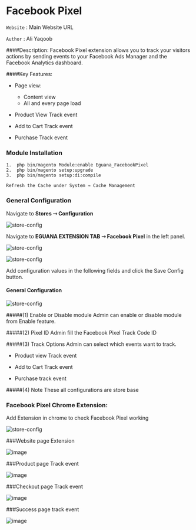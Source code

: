 # Facebook Pixel 

`Website` : Main Website URL

`Author` : Ali Yaqoob  

####Description:
Facebook Pixel extension allows you to track your visitors actions by sending events to your Facebook Ads Manager and the Facebook Analytics dashboard.

####Key Features:
- Page view:
    - Content view
    - All and every page load 
    

- Product View Track event


- Add to Cart Track event
    

- Purchase Track event
    
    
### Module Installation

```
1.  php bin/magento Module:enable Eguana_FacebookPixel  
2.  php bin/magento setup:upgrade  
3.  php bin/magento setup:di:compile

Refresh the Cache under System ⇾ Cache Management
```

### General Configuration

Navigate to **Stores ⇾ Configuration**
   
![store-config](https://nimbus-screenshots.s3.amazonaws.com/s/b7d0f7098eb8912cea0507737a970139.png)

Navigate to **EGUANA EXTENSION TAB ⇾ Facebook Pixel** in the left panel.

![store-config](https://nimbus-screenshots.s3.amazonaws.com/s/90a0e6ebe5951d89e0e9699fe73de5c1.png)

![store-config](https://nimbus-screenshots.s3.amazonaws.com/s/4f9ed7122c65dfa34e167b8e2f2562e9.png)

Add configuration values in the following fields and click the Save Config button.
#### General Configuration
![store-config](https://nimbus-screenshots.s3.amazonaws.com/s/d54b582840a24f4c160711728fa3f607.png)

#####(1) Enable or Disable module
Admin can enable or disable module from Enable feature.

#####(2) Pixel ID
Admin fill the Facebook Pixel Track Code ID

#####(3) Track Options
Admin can select which events want to track.

- Product view Track event 


- Add to Cart Track event


- Purchase track event

#####(4) Note
These all configurations are store base

### Facebook Pixel Chrome Extension:

Add Extension in chrome to check Facebook Pixel working 

![store-config](https://nimbus-screenshots.s3.amazonaws.com/s/6881d454e62d3d689c31bf785cd4d12b.png)

###Website page Extension

![image](https://i.ibb.co/sjbcrvq/screenshot-l-dev-54ta5gq-kqevkj6gpg7si-ap-3-magentosite-cloud-2021-02-08-11-12-35.png)

###Product page Track event

![image](https://nimbus-screenshots.s3.amazonaws.com/s/40aaaec6267a499f9779b7f4ae768afa.png)

###Checkout page Track event

![image](https://nimbus-screenshots.s3.amazonaws.com/s/9a966bd4fd505114a322e52cabcdd4fe.png)

###Success page track event

![image](https://nimbus-screenshots.s3.amazonaws.com/s/a14de32bbd15861d84b4c8db242f06ce.png)


